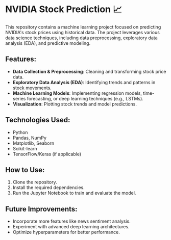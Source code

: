 # NVIDIA Stock Prediction 📈

This repository contains a machine learning project focused on predicting NVIDIA's stock prices using historical data. The project leverages various data science techniques, including data preprocessing, exploratory data analysis (EDA), and predictive modeling.

## Features:
- **Data Collection & Preprocessing**: Cleaning and transforming stock price data.
- **Exploratory Data Analysis (EDA)**: Identifying trends and patterns in stock movements.
- **Machine Learning Models**: Implementing regression models, time-series forecasting, or deep learning techniques (e.g., LSTMs).
- **Visualization**: Plotting stock trends and model predictions.

## Technologies Used:
- Python
- Pandas, NumPy
- Matplotlib, Seaborn
- Scikit-learn
- TensorFlow/Keras (if applicable)

## How to Use:
1. Clone the repository.
2. Install the required dependencies.
3. Run the Jupyter Notebook to train and evaluate the model.

## Future Improvements:
- Incorporate more features like news sentiment analysis.
- Experiment with advanced deep learning architectures.
- Optimize hyperparameters for better performance.
